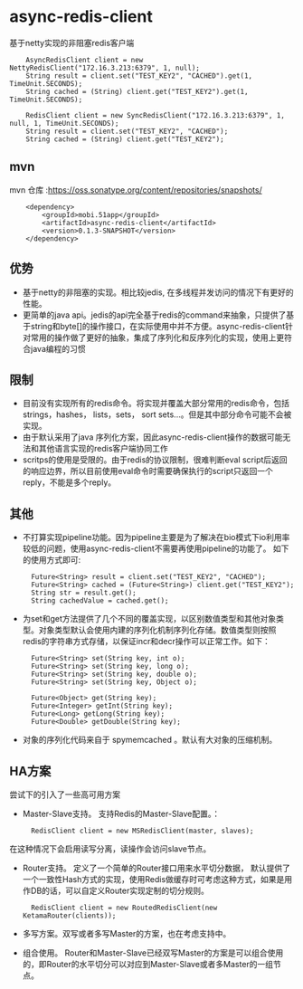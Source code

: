 async-redis-client
==================

基于netty实现的非阻塞redis客户端

 		
 		AsyncRedisClient client = new NettyRedisClient("172.16.3.213:6379", 1, null);
 		String result = client.set("TEST_KEY2", "CACHED").get(1, TimeUnit.SECONDS);
        String cached = (String) client.get("TEST_KEY2").get(1, TimeUnit.SECONDS);

        RedisClient client = new SyncRedisClient("172.16.3.213:6379", 1, null, 1, TimeUnit.SECONDS);
        String result = client.set("TEST_KEY2", "CACHED");
        String cached = (String) client.get("TEST_KEY2");
        

## mvn

mvn 仓库 :https://oss.sonatype.org/content/repositories/snapshots/

		<dependency>
  			<groupId>mobi.51app</groupId>
  			<artifactId>async-redis-client</artifactId>
  			<version>0.1.3-SNAPSHOT</version>
		</dependency>

## 优势

* 基于netty的非阻塞的实现。相比较jedis, 在多线程并发访问的情况下有更好的性能。
* 更简单的java api。jedis的api完全基于redis的command来抽象，只提供了基于string和byte[]的操作接口，在实际使用中并不方便。async-redis-client针对常用的操作做了更好的抽象，集成了序列化和反序列化的实现，使用上更符合java编程的习惯

## 限制

* 目前没有实现所有的redis命令。将实现并覆盖大部分常用的redis命令，包括strings，hashes， lists，sets， sort sets...。但是其中部分命令可能不会被实现。
* 由于默认采用了java 序列化方案，因此async-redis-client操作的数据可能无法和其他语言实现的redis客户端协同工作
* scritps的使用是受限的。由于redis的协议限制，很难判断eval script后返回的响应边界，所以目前使用eval命令时需要确保执行的script只返回一个reply，不能是多个reply。

## 其他

* 不打算实现pipeline功能。因为pipeline主要是为了解决在bio模式下io利用率较低的问题，使用async-redis-client不需要再使用pipeline的功能了。 如下的使用方式即可:


		Future<String> result = client.set("TEST_KEY2", "CACHED");
       	Future<String> cached = (Future<String>) client.get("TEST_KEY2");
       	String str = result.get();
       	String cachedValue = cached.get();
       	
* 为set和get方法提供了几个不同的覆盖实现，以区别数值类型和其他对象类型。对象类型默认会使用内建的序列化机制序列化存储。数值类型则按照redis的字符串方式存储，以保证incr和decr操作可以正常工作。如下：

		Future<String> set(String key, int o);
		Future<String> set(String key, long o);
		Future<String> set(String key, double o);
		Future<String> set(String key, Object o);
		
		Future<Object> get(String key);
		Future<Integer> getInt(String key);
		Future<Long> getLong(String key);
		Future<Double> getDouble(String key);
		
		
* 对象的序列化代码来自于 spymemcached 。默认有大对象的压缩机制。

## HA方案

尝试下的引入了一些高可用方案

* Master-Slave支持。 支持Redis的Master-Slave配置。：

		RedisClient client = new MSRedisClient(master, slaves);
		
在这种情况下会启用读写分离，读操作会访问slave节点。

* Router支持。 定义了一个简单的Router接口用来水平切分数据， 默认提供了一个一致性Hash方式的实现，使用Redis做缓存时可考虑这种方式，如果是用作DB的话，可以自定义Router实现定制的切分规则。

		
		RedisClient client = new RoutedRedisClient(new KetamaRouter(clients));
		
		
* 多写方案。双写或者多写Master的方案，也在考虑支持中。

* 组合使用。 Router和Master-Slave已经双写Master的方案是可以组合使用的，即Router的水平切分可以对应到Master-Slave或者多Master的一组节点。






